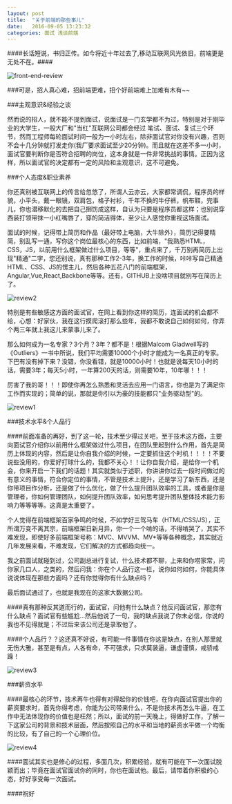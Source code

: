 ```yaml
---
layout: post
title:  "关于前端的那些事儿"
date:   2016-09-05 13:23:32
categories: 面试 浅谈前端
---
```

####长话短说，书归正传。如今将近十年过去了,移动互联网风光依旧，前端更是无处不在。####

![front-end-review](http://i.imgur.com/izFZ6dn.jpg)

###可是，招人真心难，招前端更难，招个好前端难上加难有木有~~

###主观意识&经验之谈

然而说的招人，就不能不提到面试，说面试是一门玄学都不为过，特别是对于刚毕业的大学生，一般大厂和"当红"互联网公司都会经过 笔试、面试、复试三个环节，然而工程师每轮面试时间一般为一小时左右，除非面试官对你没有兴趣，否则不会十几分钟就打发走你(我厂要求面试至少20分钟)。而且就在这差不多一小时，面试官要判断你是否符合招聘的岗位，这本身就是一件非常挑战的事情。正因为这样，所以面试官的决定都有一定的风险和主观意识，这不可避免。

###个人态度&职业素养

你还真别被互联网上的传言给忽悠了，所谓人云亦云，大家都常调侃，程序员的样貌，小平头，戴一眼镜，双肩包，格子衬衫，千年不换的牛仔裤，帆布鞋，完事儿，你也潜移默化的去把自己捯饬成这样，自认为只要是程序员都这样；也别说穿西装打领带抹一小红嘴唇了，穿的简洁得体，至少让人感觉你重视这场面试。

面试的时候，记得带上简历和作品（最好带上电脑，大牛除外），简历记得要精简，别乱写一通，写你这个岗位最核心的东西，比如前端，"我熟悉HTML，CSS，JS，以前用什么框架做过什么项目，等等"，重点来了，千万别再简历上出现"精通"二字，您还别说，真有那种工作2-3年，换工作的时候，咔咔写自己精通HTML、CSS、JS的愣主儿，然后各种五花八门的前端框架，Angular,Vue,React,Backbone等等。还有，GITHUB上没啥项目就别写在简历上了。


![review2](http://i.imgur.com/xtS5Txi.jpg)


特别是有些敏感这方面的面试官，在网上看到你这样的简历，连面试的机会都不给，心想：好家伙，我在这行摸爬滚打那么些年，我都不敢说自己如何如何，你弄个两三年就上我这儿来蒙事儿来了。

那么如何成为一名专家？3个月？3年？都不是！根据Malcom Gladwell写的《Outliers》一书中所说，我们平均需要10000个小时才能成为一名真正的专家。下巴有没有掉下来？没错，你没看错，就是10000小时！也就是说每天10小时的话，需要3年；每天5小时，一年算200天的话，则需要10年，10年哪！！！

厉害了我的哥！！！即使你再怎么熟悉和灵活去应用一门语言，你也是为了满足你工作而实现的；简单的说，那就是你引以为豪的技能都只"业务驱动型"的。


![review1](http://i.imgur.com/AV7MA0I.jpg)



###技术水平&个人品行

####前面准备的再好，到了这一轮，技术至少得过关吧，至于技术这方面，主要向面试官介绍你以前用什么框架做过什么项目，在团队里起到什么作用，首先是简历上体现的内容，然后是让你自我介绍的时候，一定要抓住这个时机！！！！不要说些没用的，你爱好打球什么的，我都不关心！！让你自我介绍，是给你一个机会，你来开启一下我们的话题！其实就类似于述职，你讲讲你过去一段时间做过的有意义的事情，符合你定位的事情，不管是技术上提升，还是学习了新东西，还是你带项目作分析，还是做了什么优化，做了什么提升团队效率的工具，或者是你是管理者，你如何管理团队，如何提升团队效率，如何思考提升团队整体技术能力影响力等等等等。这真是太重要了。

个人觉得在前端框架百家争鸣的时候，不如学好三驾马车（HTML/CSS/JS），正所谓万变不离其宗，前端框架日新月异，你一个一个啃的话，不得啃哭了，其实不难发现，即使好多前端框架号称：MVC、MVVM、MV*等等各种概念，其实就近几年发展来看，不难发现，它们解决的方式都趋向统一。


我之前面试就碰到过，公司副总进行复试，什么技术都不聊，上来和你唠家常，问你家几口人，之类的，然后问我：你在个人品行这一栏，说你如何如何，你能具体说说体现在那些方面吗？还有你觉得你有什么缺点吗？

最后面试通过了，也就是我现在的这家大数据公司。


####真有那种反其道而行的，面试官，问他有什么缺点？他反问面试官，那您有什么缺点？面试官有些尴尬...然后他说了一句，我的缺点我说了你未必信，你说的我也不见得就是；不过后来该公司还是录取他了。

####个人品行？？这还真不好说，有可能一件事情在你这是缺点，在别人那里就无伤大雅，甚至是有点，人各有命，不可强求，只求莫装逼，谦虚谨慎，戒骄戒躁！



![review3](http://i.imgur.com/OvSH6yY.jpg)




###薪资水平


####最核心的环节，技术再牛也得有对得起你的价钱吧，在你向面试官提出你的薪资要求时，首先你得考虑，你能为公司带来什么，不是你技术再怎么牛逼，在工作中无法体现你的价值也是枉然；所以，面试的前一天晚上，得做好工作，了解一下这家公司的背景和技术层面，然后按照自己的水平和当地的薪资水平做一个均衡的比较，有了自己的一个心理价位。



![review4](http://i.imgur.com/XcOt3xU.jpg)



####面试其实也是修心的过程，多面几次，积累经验，就有可能在下一次面试脱颖而出；毕竟在面试官面试你的同时，你也在面试他。最后，请带着你积极的心态，好好享受每一次面试。

####祝好
